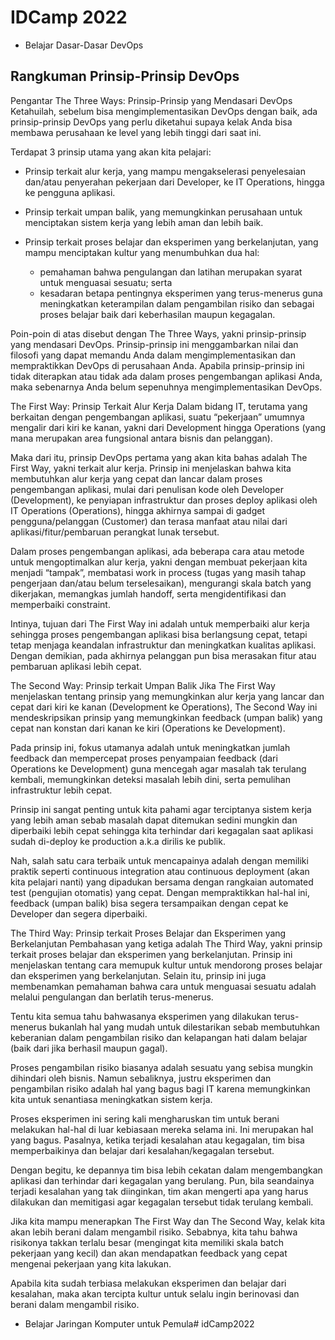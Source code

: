 # IDCamp 2022

- Belajar Dasar-Dasar DevOps

## Rangkuman Prinsip-Prinsip DevOps


Pengantar The Three Ways: Prinsip-Prinsip yang Mendasari DevOps
Ketahuilah, sebelum bisa mengimplementasikan DevOps dengan baik, ada prinsip-prinsip DevOps yang perlu diketahui supaya kelak Anda bisa membawa perusahaan ke level yang lebih tinggi dari saat ini.

Terdapat 3 prinsip utama yang akan kita pelajari:

- Prinsip terkait alur kerja, yang mampu mengakselerasi penyelesaian dan/atau penyerahan pekerjaan dari Developer, ke IT Operations, hingga ke pengguna aplikasi. 
- Prinsip terkait umpan balik, yang memungkinkan perusahaan untuk menciptakan sistem kerja yang lebih aman dan lebih baik. 
- Prinsip terkait proses belajar dan eksperimen yang berkelanjutan, yang mampu menciptakan kultur yang menumbuhkan dua hal:

  - pemahaman bahwa pengulangan dan latihan merupakan syarat untuk menguasai sesuatu; serta 
  - kesadaran betapa pentingnya eksperimen yang terus-menerus guna meningkatkan keterampilan dalam pengambilan risiko dan sebagai proses belajar baik dari keberhasilan maupun kegagalan.

Poin-poin di atas disebut dengan The Three Ways, yakni prinsip-prinsip yang mendasari DevOps. Prinsip-prinsip ini menggambarkan nilai dan filosofi yang dapat memandu Anda dalam mengimplementasikan dan mempraktikkan DevOps di perusahaan Anda. Apabila prinsip-prinsip ini tidak diterapkan atau tidak ada dalam proses pengembangan aplikasi Anda, maka sebenarnya Anda belum sepenuhnya mengimplementasikan DevOps.



The First Way: Prinsip Terkait Alur Kerja
Dalam bidang IT, terutama yang berkaitan dengan pengembangan aplikasi, suatu “pekerjaan” umumnya mengalir dari kiri ke kanan, yakni dari Development hingga Operations (yang mana merupakan area fungsional antara bisnis dan pelanggan).

Maka dari itu, prinsip DevOps pertama yang akan kita bahas adalah The First Way, yakni terkait alur kerja. Prinsip ini menjelaskan bahwa kita membutuhkan alur kerja yang cepat dan lancar dalam proses pengembangan aplikasi, mulai dari penulisan kode oleh Developer (Development), ke penyiapan infrastruktur dan proses deploy aplikasi oleh IT Operations (Operations), hingga akhirnya sampai di gadget pengguna/pelanggan (Customer) dan terasa manfaat atau nilai dari aplikasi/fitur/pembaruan perangkat lunak tersebut.

Dalam proses pengembangan aplikasi, ada beberapa cara atau metode untuk mengoptimalkan alur kerja, yakni dengan membuat pekerjaan kita menjadi “tampak”, membatasi work in process (tugas yang masih tahap pengerjaan dan/atau belum terselesaikan), mengurangi skala batch yang dikerjakan, memangkas jumlah handoff, serta mengidentifikasi dan memperbaiki constraint.

Intinya, tujuan dari The First Way ini adalah untuk memperbaiki alur kerja sehingga proses pengembangan aplikasi bisa berlangsung cepat, tetapi tetap menjaga keandalan infrastruktur dan meningkatkan kualitas aplikasi. Dengan demikian, pada akhirnya pelanggan pun bisa merasakan fitur atau pembaruan aplikasi lebih cepat.



The Second Way: Prinsip terkait Umpan Balik
Jika The First Way menjelaskan tentang prinsip yang memungkinkan alur kerja yang lancar dan cepat dari kiri ke kanan (Development ke Operations), The Second Way ini mendeskripsikan prinsip yang memungkinkan feedback (umpan balik) yang cepat nan konstan dari kanan ke kiri (Operations ke Development).

Pada prinsip ini, fokus utamanya adalah untuk meningkatkan jumlah feedback dan mempercepat proses penyampaian feedback (dari Operations ke Development) guna mencegah agar masalah tak terulang kembali, memungkinkan deteksi masalah lebih dini, serta pemulihan infrastruktur lebih cepat.

Prinsip ini sangat penting untuk kita pahami agar terciptanya sistem kerja yang lebih aman sebab masalah dapat ditemukan sedini mungkin dan diperbaiki lebih cepat sehingga kita terhindar dari kegagalan saat aplikasi sudah di-deploy ke production a.k.a dirilis ke publik.

Nah, salah satu cara terbaik untuk mencapainya adalah dengan memiliki praktik seperti continuous integration atau continuous deployment (akan kita pelajari nanti) yang dipadukan bersama dengan rangkaian automated test (pengujian otomatis) yang cepat. Dengan mempraktikkan hal-hal ini, feedback (umpan balik) bisa segera tersampaikan dengan cepat ke Developer dan segera diperbaiki.



The Third Way: Prinsip terkait Proses Belajar dan Eksperimen yang Berkelanjutan
Pembahasan yang ketiga adalah The Third Way, yakni prinsip terkait proses belajar dan eksperimen yang berkelanjutan. Prinsip ini menjelaskan tentang cara memupuk kultur untuk mendorong proses belajar dan eksperimen yang berkelanjutan. Selain itu, prinsip ini juga membenamkan pemahaman bahwa cara untuk menguasai sesuatu adalah melalui pengulangan dan berlatih terus-menerus.

Tentu kita semua tahu bahwasanya eksperimen yang dilakukan terus-menerus bukanlah hal yang mudah untuk dilestarikan sebab membutuhkan keberanian dalam pengambilan risiko dan kelapangan hati dalam belajar (baik dari jika berhasil maupun gagal).

Proses pengambilan risiko biasanya adalah sesuatu yang sebisa mungkin dihindari oleh bisnis. Namun sebaliknya, justru eksperimen dan pengambilan risiko adalah hal yang bagus bagi IT karena memungkinkan kita untuk senantiasa meningkatkan sistem kerja.

Proses eksperimen ini sering kali mengharuskan tim untuk berani melakukan hal-hal di luar kebiasaan mereka selama ini. Ini merupakan hal yang bagus. Pasalnya, ketika terjadi kesalahan atau kegagalan, tim bisa memperbaikinya dan belajar dari kesalahan/kegagalan tersebut.

Dengan begitu, ke depannya tim bisa lebih cekatan dalam mengembangkan aplikasi dan terhindar dari kegagalan yang berulang. Pun, bila seandainya terjadi kesalahan yang tak diinginkan, tim akan mengerti apa yang harus dilakukan dan memitigasi agar kegagalan tersebut tidak terulang kembali.

Jika kita mampu menerapkan The First Way dan The Second Way, kelak kita akan lebih berani dalam mengambil risiko. Sebabnya, kita tahu bahwa risikonya takkan terlalu besar (mengingat kita memiliki skala batch pekerjaan yang kecil) dan akan mendapatkan feedback yang cepat mengenai pekerjaan yang kita lakukan.

Apabila kita sudah terbiasa melakukan eksperimen dan belajar dari kesalahan, maka akan tercipta kultur untuk selalu ingin berinovasi dan berani dalam mengambil risiko.

- Belajar Jaringan Komputer untuk Pemula# idCamp2022
